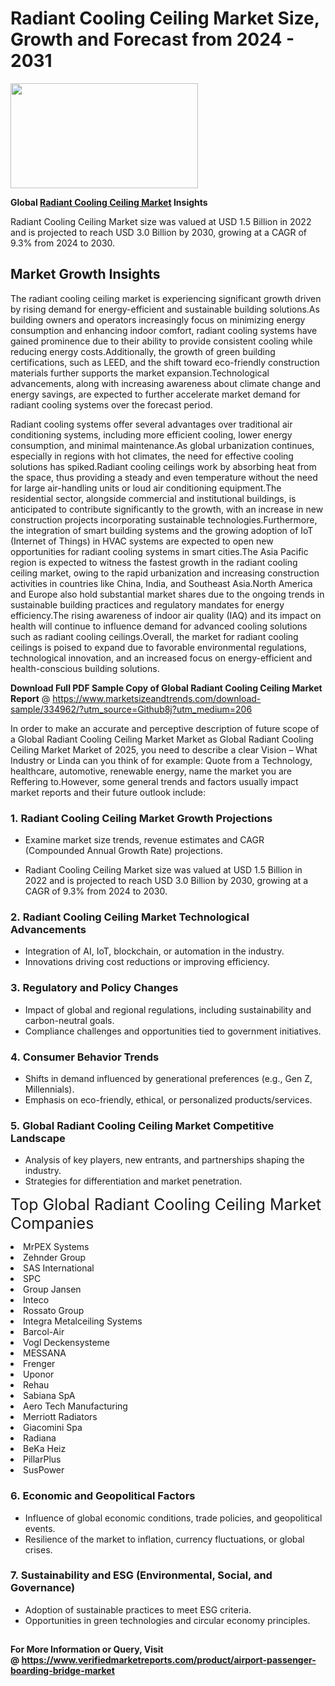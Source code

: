 <H1>Radiant Cooling Ceiling Market Size, Growth and Forecast from 2024 - 2031</H1><img class="aligncenter size-medium wp-image-584254" src="https://thirdeyenews.in/wp-content/uploads/2024/09/Global-Market-Research-300x168.jpeg" alt="" width="300" height="168" /><p><strong>Global&nbsp;<a href="https://www.marketsizeandtrends.com/download-sample/334962/?utm_source=Github8j?utm_medium=206">Radiant Cooling Ceiling Market</a> Insights</strong></p><p>Radiant Cooling Ceiling Market size was valued at USD 1.5 Billion in 2022 and is projected to reach USD 3.0 Billion by 2030, growing at a CAGR of 9.3% from 2024 to 2030.</p><p><h2>Market Growth Insights</h2> <p>The radiant cooling ceiling market is experiencing significant growth driven by rising demand for energy-efficient and sustainable building solutions.As building owners and operators increasingly focus on minimizing energy consumption and enhancing indoor comfort, radiant cooling systems have gained prominence due to their ability to provide consistent cooling while reducing energy costs.Additionally, the growth of green building certifications, such as LEED, and the shift toward eco-friendly construction materials further supports the market expansion.Technological advancements, along with increasing awareness about climate change and energy savings, are expected to further accelerate market demand for radiant cooling systems over the forecast period.</p> <p>Radiant cooling systems offer several advantages over traditional air conditioning systems, including more efficient cooling, lower energy consumption, and minimal maintenance.As global urbanization continues, especially in regions with hot climates, the need for effective cooling solutions has spiked.Radiant cooling ceilings work by absorbing heat from the space, thus providing a steady and even temperature without the need for large air-handling units or loud air conditioning equipment.The residential sector, alongside commercial and institutional buildings, is anticipated to contribute significantly to the growth, with an increase in new construction projects incorporating sustainable technologies.Furthermore, the integration of smart building systems and the growing adoption of IoT (Internet of Things) in HVAC systems are expected to open new opportunities for radiant cooling systems in smart cities.The Asia Pacific region is expected to witness the fastest growth in the radiant cooling ceiling market, owing to the rapid urbanization and increasing construction activities in countries like China, India, and Southeast Asia.North America and Europe also hold substantial market shares due to the ongoing trends in sustainable building practices and regulatory mandates for energy efficiency.The rising awareness of indoor air quality (IAQ) and its impact on health will continue to influence demand for advanced cooling solutions such as radiant cooling ceilings.Overall, the market for radiant cooling ceilings is poised to expand due to favorable environmental regulations, technological innovation, and an increased focus on energy-efficient and health-conscious building solutions.</p> <p><span class=""><strong>Download Full PDF Sample Copy of Global Radiant Cooling Ceiling Market Report</strong> @ <a href="https://www.marketsizeandtrends.com/download-sample/334962/?utm_source=Github8j?utm_medium=206" target="_blank">https://www.marketsizeandtrends.com/download-sample/334962/?utm_source=Github8j?utm_medium=206</a></span></p><p>In order to make an accurate and perceptive description of future scope of a Global&nbsp;Radiant Cooling Ceiling Market Market as Global&nbsp;Radiant Cooling Ceiling Market Market of 2025, you need to describe a clear Vision &ndash; What Industry or Linda can you think of for example: Quote from a Technology, healthcare, automotive, renewable energy, name the market you are Reffering to.However, some general trends and factors usually impact market reports and their future outlook include:</p><h3>1.&nbsp;<strong>Radiant Cooling Ceiling Market Growth Projections</strong></h3><ul><li>Examine market size trends, revenue estimates and CAGR (Compounded Annual Growth Rate) projections.</li><li><p>Radiant Cooling Ceiling Market size was valued at USD 1.5 Billion in 2022 and is projected to reach USD 3.0 Billion by 2030, growing at a CAGR of 9.3% from 2024 to 2030.</p></li></ul><h3>2.&nbsp;<strong>Radiant Cooling Ceiling Market Technological Advancements</strong></h3><ul><li>Integration of AI, IoT, blockchain, or automation in the industry.</li><li>Innovations driving cost reductions or improving efficiency.</li></ul><h3>3.&nbsp;<strong>Regulatory and Policy Changes</strong></h3><ul><li>Impact of global and regional regulations, including sustainability and carbon-neutral goals.</li><li>Compliance challenges and opportunities tied to government initiatives.</li></ul><h3>4.&nbsp;<strong>Consumer Behavior Trends</strong></h3><ul><li>Shifts in demand influenced by generational preferences (e.g., Gen Z, Millennials).</li><li>Emphasis on eco-friendly, ethical, or personalized products/services.</li></ul><h3>5.&nbsp;<strong>Global Radiant Cooling Ceiling Market Competitive Landscape</strong></h3><ul><li>Analysis of key players, new entrants, and partnerships shaping the industry.</li><li>Strategies for differentiation and market penetration.</li></ul><p data-pm-slice="1 1 []"><span style="color: inherit; font-family: inherit; font-size: 25px;">Top Global Radiant Cooling Ceiling Market Companies</span></p><div class="" data-test-id=""><p><li>MrPEX Systems</li><li> Zehnder Group</li><li> SAS International</li><li> SPC</li><li> Group Jansen</li><li> Inteco</li><li> Rossato Group</li><li> Integra Metalceiling Systems</li><li> Barcol-Air</li><li> Vogl Deckensysteme</li><li> MESSANA</li><li> Frenger</li><li> Uponor</li><li> Rehau</li><li> Sabiana SpA</li><li> Aero Tech Manufacturing</li><li> Merriott Radiators</li><li> Giacomini Spa</li><li> Radiana</li><li> BeKa Heiz</li><li> PillarPlus</li><li> SusPower</li></p></div><h3>6.&nbsp;<strong>Economic and Geopolitical Factors</strong></h3><ul><li>Influence of global economic conditions, trade policies, and geopolitical events.</li><li>Resilience of the market to inflation, currency fluctuations, or global crises.</li></ul><h3>7.&nbsp;<strong>Sustainability and ESG (Environmental, Social, and Governance)</strong></h3><ul><li>Adoption of sustainable practices to meet ESG criteria.</li><li>Opportunities in green technologies and circular economy principles.</li></ul><h2><strong style="font-size: 14px;">For More Information or Query, Visit @&nbsp;</strong><a style="background-color: #ffffff; font-size: 14px;" href="https://www.marketsizeandtrends.com/report/radiant-cooling-ceiling-market/" target="_blank">https://www.verifiedmarketreports.com/product/airport-passenger-boarding-bridge-market</a></h2>